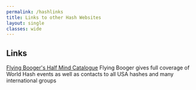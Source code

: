 ```yaml
---
permalink: /hashlinks
title: Links to other Hash Websites
layout: single
classes: wide
---
```


## Links

[Flying Booger's Half Mind Catalogue](http://half-mind.com/index.php)
    Flying Booger gives full coverage of World Hash events as well as contacts to all USA hashes and many international groups
